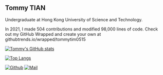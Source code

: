 ## Tommy TIAN

Undergraduate at Hong Kong University of Science and Technology.

In 2021, I made 504 contributions and modified 98,000 lines of code. Check out my GitHub Wrapped and create your own at githubtrends.io/wrapped/tommytim0515

[![Tommy's GitHub stats](https://github-readme-stats.vercel.app/api?username=tommytim0515&count_private=true)](https://ttommy.tech)

[![Top Langs](https://github-readme-stats.vercel.app/api/top-langs/?username=tommytim0515&layout=compact)](https://ttommy.tech)

[![Github](https://img.shields.io/github/followers/tommytim0515?label=Follow&style=social)](https://github.com/tommytim0515)
[![Mail](https://img.shields.io/badge/-tianxiangan2000515@gmail.com-black?style=flat-square&logo=gmail&logoColor=red&link=)](tianxiangan2000515@gmail.com)

